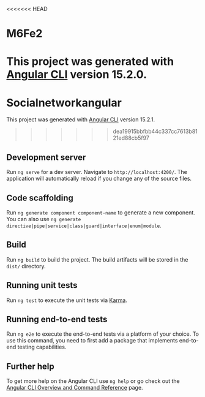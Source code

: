 <<<<<<< HEAD
# M6Fe2

This project was generated with [Angular CLI](https://github.com/angular/angular-cli) version 15.2.0.
=======
# Socialnetworkangular

This project was generated with [Angular CLI](https://github.com/angular/angular-cli) version 15.2.1.
>>>>>>> dea19915bbfbb44c337cc7613b8121ed88cb5f97

## Development server

Run `ng serve` for a dev server. Navigate to `http://localhost:4200/`. The application will automatically reload if you change any of the source files.

## Code scaffolding

Run `ng generate component component-name` to generate a new component. You can also use `ng generate directive|pipe|service|class|guard|interface|enum|module`.

## Build

Run `ng build` to build the project. The build artifacts will be stored in the `dist/` directory.

## Running unit tests

Run `ng test` to execute the unit tests via [Karma](https://karma-runner.github.io).

## Running end-to-end tests

Run `ng e2e` to execute the end-to-end tests via a platform of your choice. To use this command, you need to first add a package that implements end-to-end testing capabilities.

## Further help

To get more help on the Angular CLI use `ng help` or go check out the [Angular CLI Overview and Command Reference](https://angular.io/cli) page.
